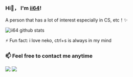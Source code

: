 ### Hi👋， I'm <a href="https://github.com/ii64">ii64<a>!
A person that has a lot of interest especially in CS, etc！✨
<br>

![ii64 github stats](https://bad-apple-github-readme.vercel.app/api?show_bg=1&username=ii64)

⚡ Fun fact: i love neko, ctrl+s is always in my mind

### 📫 Feel free to contact me anytime
[<img src="https://img.shields.io/badge/Telegram-%40LoliOverflow-blue">](https://t.me/LoliOverflow)
[<img src="https://img.shields.io/badge/Discord-ii64%236077-7289DA">](https://discord.com/users/304490644938817537)

<!--
**ii64/ii64** is a ✨ _special_ ✨ repository because its `README.md` (this file) appears on your GitHub profile.

Here are some ideas to get you started:

- 🔭 I’m currently working on ...
- 🌱 I’m currently learning ...
- 👯 I’m looking to collaborate on ...
- 🤔 I’m looking for help with ...
- 💬 Ask me about ...
- 📫 How to reach me: ...
- 😄 Pronouns: ...
- ⚡ Fun fact: ...
-->


